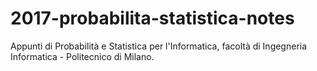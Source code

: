 # 2017-probabilita-statistica-notes
Appunti di Probabilità e Statistica per l'Informatica, facoltà di Ingegneria Informatica - Politecnico di Milano.

